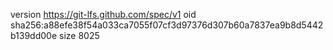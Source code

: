 version https://git-lfs.github.com/spec/v1
oid sha256:a88efe38f54a033ca7055f07cf3d97376d307b60a7837ea9b8d5442b139dd00e
size 8025
